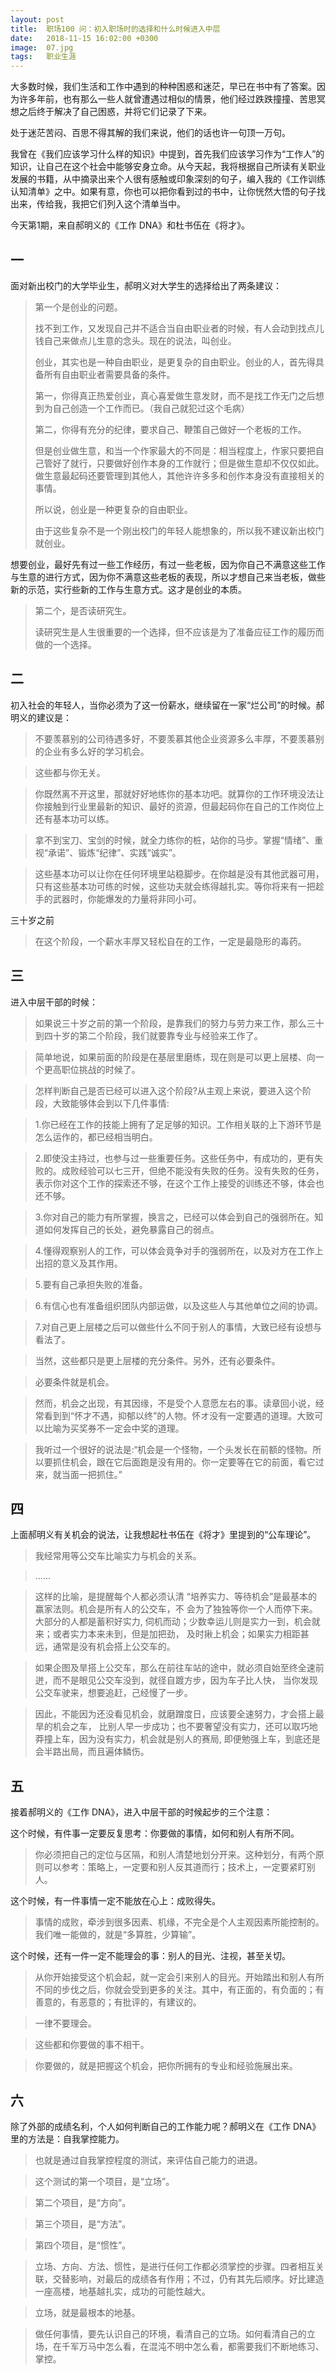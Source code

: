 ```yaml
---
layout: post
title:  职场100 问：初入职场时的选择和什么时候进入中层
date:   2018-11-15 16:02:00 +0300
image:  07.jpg
tags:   职业生涯
---
```


大多数时候，我们生活和工作中遇到的种种困惑和迷茫，早已在书中有了答案。因为许多年前，也有那么一些人就曾遭遇过相似的情景，他们经过跌跌撞撞、苦思冥想之后终于解决了自己困惑，并将它们记录了下来。

处于迷茫苦闷、百思不得其解的我们来说，他们的话也许一句顶一万句。

我曾在《我们应该学习什么样的知识》中提到，首先我们应该学习作为“工作人”的知识，让自己在这个社会中能够安身立命。从今天起，我将根据自己所读有关职业发展的书籍，从中摘录出来个人很有感触或印象深刻的句子，编入我的《工作训练认知清单》之中。如果有意，你也可以把你看到过的书中，让你恍然大悟的句子找出来，传给我，我把它们列入这个清单当中。

今天第1期，来自郝明义的《工作 DNA》和杜书伍在《将才》。

## 一

面对新出校门的大学毕业生，郝明义对大学生的选择给出了两条建议：

> 第一个是创业的问题。
> 
> 找不到工作，又发现自己并不适合当自由职业者的时候，有人会动到找点儿钱自己来做点儿生意的念头。现在的说法，叫创业。
> 
> 创业，其实也是一种自由职业，是更复杂的自由职业。创业的人，首先得具备所有自由职业者需要具备的条件。
> 
> 第一，你得真正热爱创业，真心喜爱做生意发财，而不是找工作无门之后想到为自己创造一个工作而已。（我自己就犯过这个毛病）
> 
> 第二，你得有充分的纪律，要求自己、鞭策自己做好一个老板的工作。
> 
> 但是创业做生意，和当一个作家最大的不同是：相当程度上，作家只要把自己管好了就行，只要做好创作本身的工作就行；但是做生意却不仅仅如此。做生意最起码还要管理到其他人，其他许许多多和创作本身没有直接相关的事情。
> 
> 所以说，创业是一种更复杂的自由职业。
> 
> 由于这些复杂不是一个刚出校门的年轻人能想象的，所以我不建议新出校门就创业。
> 
>
想要创业，最好先有过一些工作经历，有过一些老板，因为你自己不满意这些工作与生意的进行方式，因为你不满意这些老板的表现，所以才想自己来当老板，做些新的示范，实行些新的工作与生意方式。这才是创业的本质。
> 
> 第二个，是否读研究生。
> 
> 读研究生是人生很重要的一个选择，但不应该是为了准备应征工作的履历而做的一个选择。

## 二

初入社会的年轻人，当你必须为了这一份薪水，继续留在一家“烂公司”的时候。郝明义的建议是：

> 不要羡慕别的公司待遇多好，不要羡慕其他企业资源多么丰厚，不要羡慕别的企业有多么好的学习机会。

> 这些都与你无关。

> 你既然离不开这里，那就好好地练你的基本功吧。就算你的工作环境没法让你接触到行业里最新的知识、最好的资源，但最起码你在自己的工作岗位上还有基本功可以练。

> 拿不到宝刀、宝剑的时候，就全力练你的桩，站你的马步。掌握“情绪”、重视“承诺”、锻炼“纪律”、实践“诚实”。

> 这些基本功可以让你在任何环境里站稳脚步。在你越是没有其他武器可用，只有这些基本功可练的时候，这些功夫就会练得越扎实。等你将来有一把趁手的武器时，你能爆发的力量将非同小可。

三十岁之前

> 在这个阶段，一个薪水丰厚又轻松自在的工作，一定是最隐形的毒药。

## 三

进入中层干部的时候：

> 如果说三十岁之前的第一个阶段，是靠我们的努力与劳力来工作，那么三十到四十岁的第二个阶段，我们就要靠专业与经验来工作了。

> 简单地说，如果前面的阶段是在基层里磨练，现在则是可以更上层楼、向一个更高职位挑战的时候了。

> 怎样判断自己是否已经可以进入这个阶段?从主观上来说，要进入这个阶段，大致能够体会到以下几件事情:

> 1.你已经在工作的技能上拥有了足足够的知识。工作相关联的上下游环节是怎么运作的，都已经相当明白。

> 2.即使没主持过，也参与过一些重要任务。这些任务中，有成功的，更有失败的。成败经验可以七三开，但绝不能没有失败的任务。没有失败的任务，表示你对这个工作的探索还不够，在这个工作上接受的训练还不够，体会也还不够。

> 3.你对自己的能力有所掌握，换言之，已经可以体会到自己的强弱所在。知道如何发挥自己的长处，避免暴露自己的弱点。

> 4.懂得观察别人的工作，可以体会竟争对手的强弱所在，以及对方在工作上出招的意义及其作用。

> 5.要有自己承担失败的准备。

> 6.有信心也有准备组织团队内部运做，以及这些人与其他单位之间的协调。

> 7.对自己更上层楼之后可以做些什么不同于别人的事情，大致已经有设想与看法了。

> 当然，这些都只是更上层楼的充分条件。另外，还有必要条件。

> 必要条件就是机会。

> 然而，机会之出现，有其因缘，不是受个人意愿左右的事。读章回小说，经常看到到“怀才不遇，抑郁以终”的人物。怀オ没有一定要遇的道理。大致可以比喻为买奖券不一定会中奖的道理。

> 我听过一个很好的说法是:“机会是一个怪物，一个头发长在前额的怪物。所以要抓住机会，跟在它后面跑是没有用的。你一定要等在它的前面，看它过来，就当面一把抓住。”

## 四

上面郝明义有关机会的说法，让我想起杜书伍在《将才》里提到的“公车理论”。

> 我经常用等公交车比喻实力与机会的关系。

> ……

> 这样的比喻，是提醒每个人都必须认清 “培养实力、等待机会”是最基本的赢家法则。机会是所有人的公交车，不 会为了独独等你一个人而停下来。 大部分的人都是蓄积好实力, 伺机而动；少数幸运儿则是实力一到，机会就来；或者实力本来未到，但是加把劲， 及时揪上机会；如果实力相距甚远，通常是没有机会搭上公交车的。

> 如果企图及旱搭上公交车，那么在前往车站的途中，就必须自始至终全速前迸，而不是眼见公交车没到，就径自踱方步，因为车子比人快， 当你发现公交车驶来，想要追赶，己经慢了一步。

> 因此，不能因为还没看见机会，就磨蹭度日，应该要全速努力，才会搭上最旱的机会之车， 比别人早一步成功；也不要奢望没有实力，还可以取巧地莽撞上车，因为没有实力，机会就是别人的赛局, 即便勉强上车，到底还是会半路出局，而且遍体鳞伤。

## 五

接着郝明义的《工作 DNA》，进入中层干部的时候起步的三个注意：

这个时候，有件事一定要反复思考：你要做的事情，如何和别人有所不同。

> 你必须把自己的定位与区隔，和别人清楚地划分开来。这种划分，有两个原则可以参考：策略上，一定要和别人反其道而行；技术上，一定要紧盯别人。

这个时候，有一件事情一定不能放在心上：成败得失。

> 事情的成败，牵涉到很多因素、机缘，不完全是个人主观因素所能控制的。我们唯一能做的，就是“多算胜，少算输”。

这个时候，还有一件一定不能理会的事：别人的目光、注视，甚至关切。

> 从你开始接受这个机会起，就一定会引来别人的目光。开始踏出和别人有所不同的步伐之后，你就会受到更多的关注。其中，有正面的，有负面的；有善意的，有恶意的；有批评的，有建议的。

> 一律不要理会。

> 这些都和你要做的事不相干。

> 你要做的，就是把握这个机会，把你所拥有的专业和经验施展出来。

## 六

除了外部的成绩名利，个人如何判断自己的工作能力呢？郝明义在《工作 DNA》里的方法是：自我掌控能力。

> 也就是通过自我掌控程度的测试，来评估自己能力的进退。

> 这个测试的第一个项目，是“立场”。

> 第二个项目，是“方向”。

> 第三个项目，是“方法”。

> 第四个项目，是“惯性”。

> 立场、方向、方法、惯性，是进行任何工作都必须掌控的步骤。四者相互关联，交替影响，对最后的成绩各有作用；不过，仍有其先后顺序。好比建造一座高楼，地基越扎实，成功的可能性越大。

> 立场，就是最根本的地基。

> 做任何事情，要先认识自己的环境，看清自己的立场。如何看清自己的立场，在千军万马中怎么看，在混沌不明中怎么看，都需要我们不断地练习、掌控。